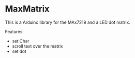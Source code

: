 # MaxMatrix
This is a Arduino library for the MAx7219 and a LED dot matrix.

Features:

- set Char
- scroll text over the matrix
- set dot
